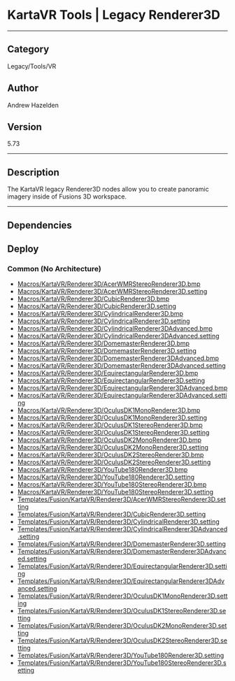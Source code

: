 # KartaVR Tools | Legacy Renderer3D
___

## Category
Legacy/Tools/VR

## Author
Andrew Hazelden

## Version
5.73

___

## Description
<p>The KartaVR legacy Renderer3D nodes allow you to create panoramic imagery inside of Fusions 3D workspace.</p>

___

## Dependencies

## Deploy

### Common (No Architecture)

<ul>
<li><a href="https://gitlab.com/WeSuckLess/Reactor/-/blob/master/Atoms/com.AndrewHazelden.KartaVR.Tools.Renderer3D/Macros/KartaVR/Renderer3D/AcerWMRStereoRenderer3D.bmp?ref_type=heads">Macros/KartaVR/Renderer3D/AcerWMRStereoRenderer3D.bmp</a></li>
<li><a href="https://gitlab.com/WeSuckLess/Reactor/-/blob/master/Atoms/com.AndrewHazelden.KartaVR.Tools.Renderer3D/Macros/KartaVR/Renderer3D/AcerWMRStereoRenderer3D.setting?ref_type=heads">Macros/KartaVR/Renderer3D/AcerWMRStereoRenderer3D.setting</a></li>
<li><a href="https://gitlab.com/WeSuckLess/Reactor/-/blob/master/Atoms/com.AndrewHazelden.KartaVR.Tools.Renderer3D/Macros/KartaVR/Renderer3D/CubicRenderer3D.bmp?ref_type=heads">Macros/KartaVR/Renderer3D/CubicRenderer3D.bmp</a></li>
<li><a href="https://gitlab.com/WeSuckLess/Reactor/-/blob/master/Atoms/com.AndrewHazelden.KartaVR.Tools.Renderer3D/Macros/KartaVR/Renderer3D/CubicRenderer3D.setting?ref_type=heads">Macros/KartaVR/Renderer3D/CubicRenderer3D.setting</a></li>
<li><a href="https://gitlab.com/WeSuckLess/Reactor/-/blob/master/Atoms/com.AndrewHazelden.KartaVR.Tools.Renderer3D/Macros/KartaVR/Renderer3D/CylindricalRenderer3D.bmp?ref_type=heads">Macros/KartaVR/Renderer3D/CylindricalRenderer3D.bmp</a></li>
<li><a href="https://gitlab.com/WeSuckLess/Reactor/-/blob/master/Atoms/com.AndrewHazelden.KartaVR.Tools.Renderer3D/Macros/KartaVR/Renderer3D/CylindricalRenderer3D.setting?ref_type=heads">Macros/KartaVR/Renderer3D/CylindricalRenderer3D.setting</a></li>
<li><a href="https://gitlab.com/WeSuckLess/Reactor/-/blob/master/Atoms/com.AndrewHazelden.KartaVR.Tools.Renderer3D/Macros/KartaVR/Renderer3D/CylindricalRenderer3DAdvanced.bmp?ref_type=heads">Macros/KartaVR/Renderer3D/CylindricalRenderer3DAdvanced.bmp</a></li>
<li><a href="https://gitlab.com/WeSuckLess/Reactor/-/blob/master/Atoms/com.AndrewHazelden.KartaVR.Tools.Renderer3D/Macros/KartaVR/Renderer3D/CylindricalRenderer3DAdvanced.setting?ref_type=heads">Macros/KartaVR/Renderer3D/CylindricalRenderer3DAdvanced.setting</a></li>
<li><a href="https://gitlab.com/WeSuckLess/Reactor/-/blob/master/Atoms/com.AndrewHazelden.KartaVR.Tools.Renderer3D/Macros/KartaVR/Renderer3D/DomemasterRenderer3D.bmp?ref_type=heads">Macros/KartaVR/Renderer3D/DomemasterRenderer3D.bmp</a></li>
<li><a href="https://gitlab.com/WeSuckLess/Reactor/-/blob/master/Atoms/com.AndrewHazelden.KartaVR.Tools.Renderer3D/Macros/KartaVR/Renderer3D/DomemasterRenderer3D.setting?ref_type=heads">Macros/KartaVR/Renderer3D/DomemasterRenderer3D.setting</a></li>
<li><a href="https://gitlab.com/WeSuckLess/Reactor/-/blob/master/Atoms/com.AndrewHazelden.KartaVR.Tools.Renderer3D/Macros/KartaVR/Renderer3D/DomemasterRenderer3DAdvanced.bmp?ref_type=heads">Macros/KartaVR/Renderer3D/DomemasterRenderer3DAdvanced.bmp</a></li>
<li><a href="https://gitlab.com/WeSuckLess/Reactor/-/blob/master/Atoms/com.AndrewHazelden.KartaVR.Tools.Renderer3D/Macros/KartaVR/Renderer3D/DomemasterRenderer3DAdvanced.setting?ref_type=heads">Macros/KartaVR/Renderer3D/DomemasterRenderer3DAdvanced.setting</a></li>
<li><a href="https://gitlab.com/WeSuckLess/Reactor/-/blob/master/Atoms/com.AndrewHazelden.KartaVR.Tools.Renderer3D/Macros/KartaVR/Renderer3D/EquirectangularRenderer3D.bmp?ref_type=heads">Macros/KartaVR/Renderer3D/EquirectangularRenderer3D.bmp</a></li>
<li><a href="https://gitlab.com/WeSuckLess/Reactor/-/blob/master/Atoms/com.AndrewHazelden.KartaVR.Tools.Renderer3D/Macros/KartaVR/Renderer3D/EquirectangularRenderer3D.setting?ref_type=heads">Macros/KartaVR/Renderer3D/EquirectangularRenderer3D.setting</a></li>
<li><a href="https://gitlab.com/WeSuckLess/Reactor/-/blob/master/Atoms/com.AndrewHazelden.KartaVR.Tools.Renderer3D/Macros/KartaVR/Renderer3D/EquirectangularRenderer3DAdvanced.bmp?ref_type=heads">Macros/KartaVR/Renderer3D/EquirectangularRenderer3DAdvanced.bmp</a></li>
<li><a href="https://gitlab.com/WeSuckLess/Reactor/-/blob/master/Atoms/com.AndrewHazelden.KartaVR.Tools.Renderer3D/Macros/KartaVR/Renderer3D/EquirectangularRenderer3DAdvanced.setting?ref_type=heads">Macros/KartaVR/Renderer3D/EquirectangularRenderer3DAdvanced.setting</a></li>
<li><a href="https://gitlab.com/WeSuckLess/Reactor/-/blob/master/Atoms/com.AndrewHazelden.KartaVR.Tools.Renderer3D/Macros/KartaVR/Renderer3D/OculusDK1MonoRenderer3D.bmp?ref_type=heads">Macros/KartaVR/Renderer3D/OculusDK1MonoRenderer3D.bmp</a></li>
<li><a href="https://gitlab.com/WeSuckLess/Reactor/-/blob/master/Atoms/com.AndrewHazelden.KartaVR.Tools.Renderer3D/Macros/KartaVR/Renderer3D/OculusDK1MonoRenderer3D.setting?ref_type=heads">Macros/KartaVR/Renderer3D/OculusDK1MonoRenderer3D.setting</a></li>
<li><a href="https://gitlab.com/WeSuckLess/Reactor/-/blob/master/Atoms/com.AndrewHazelden.KartaVR.Tools.Renderer3D/Macros/KartaVR/Renderer3D/OculusDK1StereoRenderer3D.bmp?ref_type=heads">Macros/KartaVR/Renderer3D/OculusDK1StereoRenderer3D.bmp</a></li>
<li><a href="https://gitlab.com/WeSuckLess/Reactor/-/blob/master/Atoms/com.AndrewHazelden.KartaVR.Tools.Renderer3D/Macros/KartaVR/Renderer3D/OculusDK1StereoRenderer3D.setting?ref_type=heads">Macros/KartaVR/Renderer3D/OculusDK1StereoRenderer3D.setting</a></li>
<li><a href="https://gitlab.com/WeSuckLess/Reactor/-/blob/master/Atoms/com.AndrewHazelden.KartaVR.Tools.Renderer3D/Macros/KartaVR/Renderer3D/OculusDK2MonoRenderer3D.bmp?ref_type=heads">Macros/KartaVR/Renderer3D/OculusDK2MonoRenderer3D.bmp</a></li>
<li><a href="https://gitlab.com/WeSuckLess/Reactor/-/blob/master/Atoms/com.AndrewHazelden.KartaVR.Tools.Renderer3D/Macros/KartaVR/Renderer3D/OculusDK2MonoRenderer3D.setting?ref_type=heads">Macros/KartaVR/Renderer3D/OculusDK2MonoRenderer3D.setting</a></li>
<li><a href="https://gitlab.com/WeSuckLess/Reactor/-/blob/master/Atoms/com.AndrewHazelden.KartaVR.Tools.Renderer3D/Macros/KartaVR/Renderer3D/OculusDK2StereoRenderer3D.bmp?ref_type=heads">Macros/KartaVR/Renderer3D/OculusDK2StereoRenderer3D.bmp</a></li>
<li><a href="https://gitlab.com/WeSuckLess/Reactor/-/blob/master/Atoms/com.AndrewHazelden.KartaVR.Tools.Renderer3D/Macros/KartaVR/Renderer3D/OculusDK2StereoRenderer3D.setting?ref_type=heads">Macros/KartaVR/Renderer3D/OculusDK2StereoRenderer3D.setting</a></li>
<li><a href="https://gitlab.com/WeSuckLess/Reactor/-/blob/master/Atoms/com.AndrewHazelden.KartaVR.Tools.Renderer3D/Macros/KartaVR/Renderer3D/YouTube180Renderer3D.bmp?ref_type=heads">Macros/KartaVR/Renderer3D/YouTube180Renderer3D.bmp</a></li>
<li><a href="https://gitlab.com/WeSuckLess/Reactor/-/blob/master/Atoms/com.AndrewHazelden.KartaVR.Tools.Renderer3D/Macros/KartaVR/Renderer3D/YouTube180Renderer3D.setting?ref_type=heads">Macros/KartaVR/Renderer3D/YouTube180Renderer3D.setting</a></li>
<li><a href="https://gitlab.com/WeSuckLess/Reactor/-/blob/master/Atoms/com.AndrewHazelden.KartaVR.Tools.Renderer3D/Macros/KartaVR/Renderer3D/YouTube180StereoRenderer3D.bmp?ref_type=heads">Macros/KartaVR/Renderer3D/YouTube180StereoRenderer3D.bmp</a></li>
<li><a href="https://gitlab.com/WeSuckLess/Reactor/-/blob/master/Atoms/com.AndrewHazelden.KartaVR.Tools.Renderer3D/Macros/KartaVR/Renderer3D/YouTube180StereoRenderer3D.setting?ref_type=heads">Macros/KartaVR/Renderer3D/YouTube180StereoRenderer3D.setting</a></li>
<li><a href="https://gitlab.com/WeSuckLess/Reactor/-/blob/master/Atoms/com.AndrewHazelden.KartaVR.Tools.Renderer3D/Templates/Fusion/KartaVR/Renderer3D/AcerWMRStereoRenderer3D.setting?ref_type=heads">Templates/Fusion/KartaVR/Renderer3D/AcerWMRStereoRenderer3D.setting</a></li>
<li><a href="https://gitlab.com/WeSuckLess/Reactor/-/blob/master/Atoms/com.AndrewHazelden.KartaVR.Tools.Renderer3D/Templates/Fusion/KartaVR/Renderer3D/CubicRenderer3D.setting?ref_type=heads">Templates/Fusion/KartaVR/Renderer3D/CubicRenderer3D.setting</a></li>
<li><a href="https://gitlab.com/WeSuckLess/Reactor/-/blob/master/Atoms/com.AndrewHazelden.KartaVR.Tools.Renderer3D/Templates/Fusion/KartaVR/Renderer3D/CylindricalRenderer3D.setting?ref_type=heads">Templates/Fusion/KartaVR/Renderer3D/CylindricalRenderer3D.setting</a></li>
<li><a href="https://gitlab.com/WeSuckLess/Reactor/-/blob/master/Atoms/com.AndrewHazelden.KartaVR.Tools.Renderer3D/Templates/Fusion/KartaVR/Renderer3D/CylindricalRenderer3DAdvanced.setting?ref_type=heads">Templates/Fusion/KartaVR/Renderer3D/CylindricalRenderer3DAdvanced.setting</a></li>
<li><a href="https://gitlab.com/WeSuckLess/Reactor/-/blob/master/Atoms/com.AndrewHazelden.KartaVR.Tools.Renderer3D/Templates/Fusion/KartaVR/Renderer3D/DomemasterRenderer3D.setting?ref_type=heads">Templates/Fusion/KartaVR/Renderer3D/DomemasterRenderer3D.setting</a></li>
<li><a href="https://gitlab.com/WeSuckLess/Reactor/-/blob/master/Atoms/com.AndrewHazelden.KartaVR.Tools.Renderer3D/Templates/Fusion/KartaVR/Renderer3D/DomemasterRenderer3DAdvanced.setting?ref_type=heads">Templates/Fusion/KartaVR/Renderer3D/DomemasterRenderer3DAdvanced.setting</a></li>
<li><a href="https://gitlab.com/WeSuckLess/Reactor/-/blob/master/Atoms/com.AndrewHazelden.KartaVR.Tools.Renderer3D/Templates/Fusion/KartaVR/Renderer3D/EquirectangularRenderer3D.setting?ref_type=heads">Templates/Fusion/KartaVR/Renderer3D/EquirectangularRenderer3D.setting</a></li>
<li><a href="https://gitlab.com/WeSuckLess/Reactor/-/blob/master/Atoms/com.AndrewHazelden.KartaVR.Tools.Renderer3D/Templates/Fusion/KartaVR/Renderer3D/EquirectangularRenderer3DAdvanced.setting?ref_type=heads">Templates/Fusion/KartaVR/Renderer3D/EquirectangularRenderer3DAdvanced.setting</a></li>
<li><a href="https://gitlab.com/WeSuckLess/Reactor/-/blob/master/Atoms/com.AndrewHazelden.KartaVR.Tools.Renderer3D/Templates/Fusion/KartaVR/Renderer3D/OculusDK1MonoRenderer3D.setting?ref_type=heads">Templates/Fusion/KartaVR/Renderer3D/OculusDK1MonoRenderer3D.setting</a></li>
<li><a href="https://gitlab.com/WeSuckLess/Reactor/-/blob/master/Atoms/com.AndrewHazelden.KartaVR.Tools.Renderer3D/Templates/Fusion/KartaVR/Renderer3D/OculusDK1StereoRenderer3D.setting?ref_type=heads">Templates/Fusion/KartaVR/Renderer3D/OculusDK1StereoRenderer3D.setting</a></li>
<li><a href="https://gitlab.com/WeSuckLess/Reactor/-/blob/master/Atoms/com.AndrewHazelden.KartaVR.Tools.Renderer3D/Templates/Fusion/KartaVR/Renderer3D/OculusDK2MonoRenderer3D.setting?ref_type=heads">Templates/Fusion/KartaVR/Renderer3D/OculusDK2MonoRenderer3D.setting</a></li>
<li><a href="https://gitlab.com/WeSuckLess/Reactor/-/blob/master/Atoms/com.AndrewHazelden.KartaVR.Tools.Renderer3D/Templates/Fusion/KartaVR/Renderer3D/OculusDK2StereoRenderer3D.setting?ref_type=heads">Templates/Fusion/KartaVR/Renderer3D/OculusDK2StereoRenderer3D.setting</a></li>
<li><a href="https://gitlab.com/WeSuckLess/Reactor/-/blob/master/Atoms/com.AndrewHazelden.KartaVR.Tools.Renderer3D/Templates/Fusion/KartaVR/Renderer3D/YouTube180Renderer3D.setting?ref_type=heads">Templates/Fusion/KartaVR/Renderer3D/YouTube180Renderer3D.setting</a></li>
<li><a href="https://gitlab.com/WeSuckLess/Reactor/-/blob/master/Atoms/com.AndrewHazelden.KartaVR.Tools.Renderer3D/Templates/Fusion/KartaVR/Renderer3D/YouTube180StereoRenderer3D.setting?ref_type=heads">Templates/Fusion/KartaVR/Renderer3D/YouTube180StereoRenderer3D.setting</a></li>
</ul>
